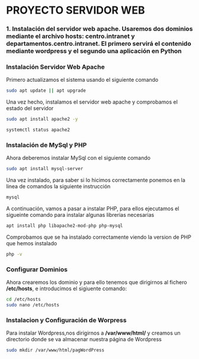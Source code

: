 #  PROYECTO SERVIDOR WEB 

### 1. Instalación del servidor web apache. Usaremos dos dominios mediante el archivo hosts: centro.intranet y departamentos.centro.intranet. El primero servirá el contenido mediante wordpress y el segundo una aplicación en Python

### **Instalación Servidor Web Apache**

Primero actualizamos el sistema usando el siguiente comando
```bash
sudo apt update || apt upgrade
```

Una vez hecho, instalamos el servidor web apache y comprobamos el estado del servidor
```bash
sudo apt install apache2 -y
```

```bash
systemctl status apache2
```

### **Instalación de MySql y PHP**
Ahora deberemos instalar MySql con el siguiente comando
```bash
sudo apt install mysql-server
```

Una vez instalado, para saber si lo hicimos correctamente ponemos en la linea de comandos la siguiente instrucción
```bash
mysql
```
A continuación, vamos a pasar a instalar PHP, para ellos ejecutamos el sigueinte comando para instalar algunas librerias necesarias
```bash
apt install php libapache2-mod-php php-mysql
```
Comprobamos que se ha instalado correctamente viendo la version de PHP que hemos instalado
```bash
php -v
```

### **Configurar Dominios**
Ahora crearemos los dominio y para ello tenemos que dirigirnos al fichero **/etc/hosts**, e introducimos el sigiuente comando:

```bash
cd /etc/hosts
sudo nano /etc/hosts
```
### Instalacion y Configuración de Worpress
Para instalar Wordpress,nos dirigirnos a **/var/www/html/** y creamos un directorio donde se va almacenar nuestra página de Wordpress

```bash
sudo mkdir /var/www/html/pagWordPress
```
